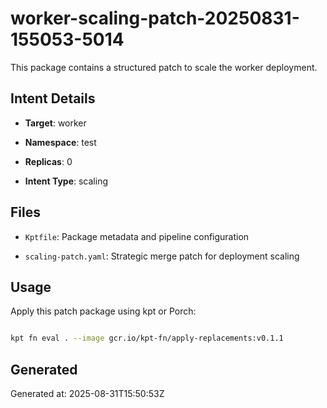 # worker-scaling-patch-20250831-155053-5014



This package contains a structured patch to scale the worker deployment.



## Intent Details

- **Target**: worker

- **Namespace**: test  

- **Replicas**: 0

- **Intent Type**: scaling



## Files

- `Kptfile`: Package metadata and pipeline configuration

- `scaling-patch.yaml`: Strategic merge patch for deployment scaling



## Usage

Apply this patch package using kpt or Porch:



```bash

kpt fn eval . --image gcr.io/kpt-fn/apply-replacements:v0.1.1

```



## Generated

Generated at: 2025-08-31T15:50:53Z

